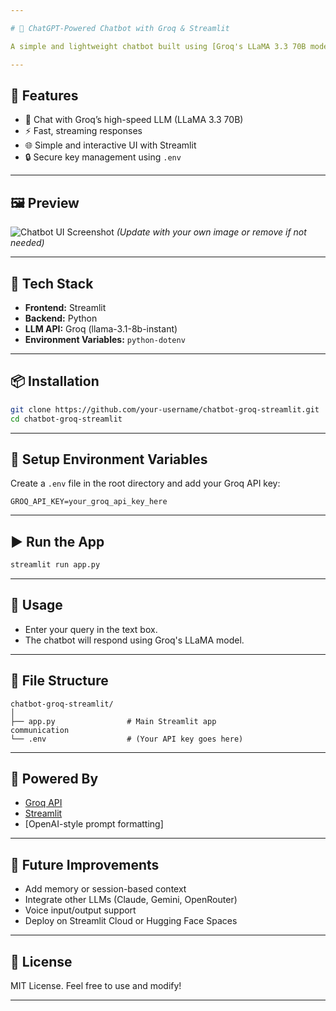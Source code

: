 ```yaml
---

# 🧠 ChatGPT-Powered Chatbot with Groq & Streamlit

A simple and lightweight chatbot built using [Groq's LLaMA 3.3 70B model](https://groq.com) and [Streamlit](https://streamlit.io/) for an interactive frontend. This chatbot can handle general queries and assist users through a conversational interface.

---
```


## 🚀 Features

* 🤖 Chat with Groq’s high-speed LLM (LLaMA 3.3 70B)
* ⚡ Fast, streaming responses
* 🌐 Simple and interactive UI with Streamlit
* 🔒 Secure key management using `.env`

---

## 🖼️ Preview

![Chatbot UI Screenshot](link-to-screenshot.png)
*(Update with your own image or remove if not needed)*

---

## 🧰 Tech Stack

* **Frontend:** Streamlit
* **Backend:** Python
* **LLM API:** Groq (llama-3.1-8b-instant)
* **Environment Variables:** `python-dotenv`

---

## 📦 Installation

```bash
git clone https://github.com/your-username/chatbot-groq-streamlit.git
cd chatbot-groq-streamlit
```

---

## 🔐 Setup Environment Variables

Create a `.env` file in the root directory and add your Groq API key:

```
GROQ_API_KEY=your_groq_api_key_here
```

---

## ▶️ Run the App

```bash
streamlit run app.py
```

---

## 📝 Usage

* Enter your query in the text box.
* The chatbot will respond using Groq's LLaMA model.

---

## 📁 File Structure

```
chatbot-groq-streamlit/
│
├── app.py                # Main Streamlit app
communication
└── .env                  # (Your API key goes here)
```

---

## 🧠 Powered By

* [Groq API](https://console.groq.com/)
* [Streamlit](https://streamlit.io/)
* \[OpenAI-style prompt formatting]

---

## 📌 Future Improvements

* Add memory or session-based context
* Integrate other LLMs (Claude, Gemini, OpenRouter)
* Voice input/output support
* Deploy on Streamlit Cloud or Hugging Face Spaces

---

## 📄 License

MIT License. Feel free to use and modify!

---
